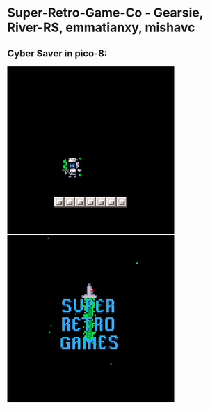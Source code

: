 # Super-Retro-Game-Co - Gearsie, River-RS, emmatianxy, mishavc
## Cyber Saver in pico-8:
![](game_preview.gif) ![](logo_0.gif)
